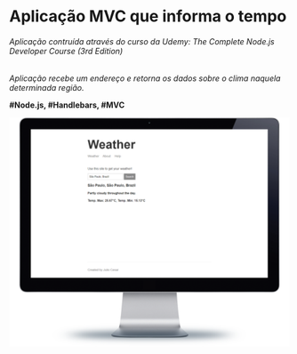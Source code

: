 # Aplicação MVC que informa o tempo

###### Aplicação contruída através do curso da Udemy: The Complete Node.js Developer Course (3rd Edition)

*Aplicação recebe um endereço e retorna os dados sobre o clima naquela determinada região.*

**#Node.js, #Handlebars, #MVC**

![image](./readmeImages/weather.png)